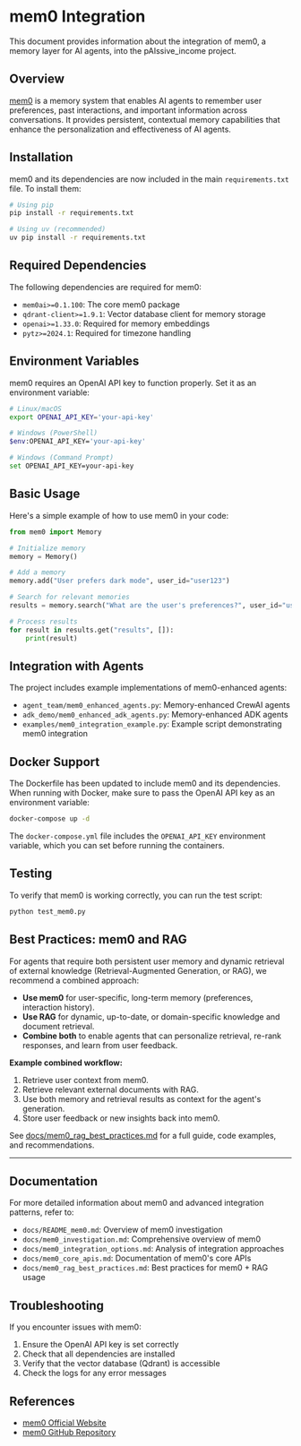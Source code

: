 # mem0 Integration

This document provides information about the integration of mem0, a memory layer for AI agents, into the pAIssive_income project.

## Overview

[mem0](https://mem0.ai) is a memory system that enables AI agents to remember user preferences, past interactions, and important information across conversations. It provides persistent, contextual memory capabilities that enhance the personalization and effectiveness of AI agents.

## Installation

mem0 and its dependencies are now included in the main `requirements.txt` file. To install them:

```bash
# Using pip
pip install -r requirements.txt

# Using uv (recommended)
uv pip install -r requirements.txt
```

## Required Dependencies

The following dependencies are required for mem0:

- `mem0ai>=0.1.100`: The core mem0 package
- `qdrant-client>=1.9.1`: Vector database client for memory storage
- `openai>=1.33.0`: Required for memory embeddings
- `pytz>=2024.1`: Required for timezone handling

## Environment Variables

mem0 requires an OpenAI API key to function properly. Set it as an environment variable:

```bash
# Linux/macOS
export OPENAI_API_KEY='your-api-key'

# Windows (PowerShell)
$env:OPENAI_API_KEY='your-api-key'

# Windows (Command Prompt)
set OPENAI_API_KEY=your-api-key
```

## Basic Usage

Here's a simple example of how to use mem0 in your code:

```python
from mem0 import Memory

# Initialize memory
memory = Memory()

# Add a memory
memory.add("User prefers dark mode", user_id="user123")

# Search for relevant memories
results = memory.search("What are the user's preferences?", user_id="user123")

# Process results
for result in results.get("results", []):
    print(result)
```

## Integration with Agents

The project includes example implementations of mem0-enhanced agents:

- `agent_team/mem0_enhanced_agents.py`: Memory-enhanced CrewAI agents
- `adk_demo/mem0_enhanced_adk_agents.py`: Memory-enhanced ADK agents
- `examples/mem0_integration_example.py`: Example script demonstrating mem0 integration

## Docker Support

The Dockerfile has been updated to include mem0 and its dependencies. When running with Docker, make sure to pass the OpenAI API key as an environment variable:

```bash
docker-compose up -d
```

The `docker-compose.yml` file includes the `OPENAI_API_KEY` environment variable, which you can set before running the containers.

## Testing

To verify that mem0 is working correctly, you can run the test script:

```bash
python test_mem0.py
```

## Best Practices: mem0 and RAG

For agents that require both persistent user memory and dynamic retrieval of external knowledge (Retrieval-Augmented Generation, or RAG), we recommend a combined approach:

- **Use mem0** for user-specific, long-term memory (preferences, interaction history).
- **Use RAG** for dynamic, up-to-date, or domain-specific knowledge and document retrieval.
- **Combine both** to enable agents that can personalize retrieval, re-rank responses, and learn from user feedback.

**Example combined workflow:**
1. Retrieve user context from mem0.
2. Retrieve relevant external documents with RAG.
3. Use both memory and retrieval results as context for the agent's generation.
4. Store user feedback or new insights back into mem0.

See [docs/mem0_rag_best_practices.md](docs/mem0_rag_best_practices.md) for a full guide, code examples, and recommendations.

---

## Documentation

For more detailed information about mem0 and advanced integration patterns, refer to:

- `docs/README_mem0.md`: Overview of mem0 investigation
- `docs/mem0_investigation.md`: Comprehensive overview of mem0
- `docs/mem0_integration_options.md`: Analysis of integration approaches
- `docs/mem0_core_apis.md`: Documentation of mem0's core APIs
- `docs/mem0_rag_best_practices.md`: Best practices for mem0 + RAG usage

## Troubleshooting

If you encounter issues with mem0:

1. Ensure the OpenAI API key is set correctly
2. Check that all dependencies are installed
3. Verify that the vector database (Qdrant) is accessible
4. Check the logs for any error messages

## References

- [mem0 Official Website](https://mem0.ai)
- [mem0 GitHub Repository](https://github.com/mem0ai/mem0)
